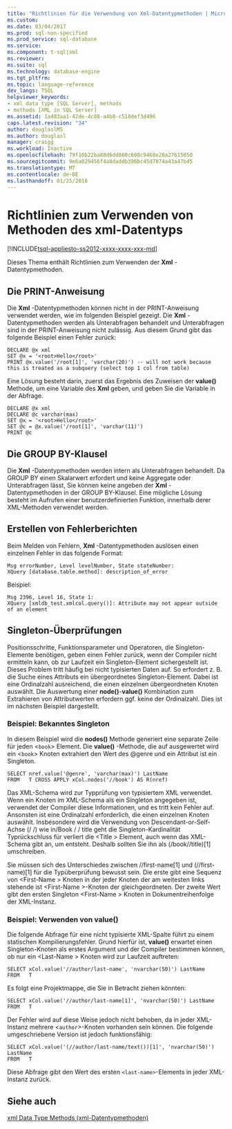 ```yaml
---
title: "Richtlinien für die Verwendung von Xml-Datentypmethoden | Microsoft Docs"
ms.custom: 
ms.date: 03/04/2017
ms.prod: sql-non-specified
ms.prod_service: sql-database
ms.service: 
ms.component: t-sql|xml
ms.reviewer: 
ms.suite: sql
ms.technology: database-engine
ms.tgt_pltfrm: 
ms.topic: language-reference
dev_langs: TSQL
helpviewer_keywords:
- xml data type [SQL Server], methods
- methods [XML in SQL Server]
ms.assetid: 1a483aa1-42de-4c88-a4b8-c518def3d496
caps.latest.revision: "34"
author: douglaslMS
ms.author: douglasl
manager: craigg
ms.workload: Inactive
ms.openlocfilehash: 79f10b22ba88d6dd860c608c9468e20a27615650
ms.sourcegitcommit: 9e6a029456f4a8daddb396bc45d7874a43a47b45
ms.translationtype: MT
ms.contentlocale: de-DE
ms.lasthandoff: 01/25/2018
---
```

# <a name="guidelines-for-using-xml-data-type-methods"></a>Richtlinien zum Verwenden von Methoden des xml-Datentyps
[!INCLUDE[tsql-appliesto-ss2012-xxxx-xxxx-xxx-md](../../includes/tsql-appliesto-ss2012-xxxx-xxxx-xxx-md.md)]

  Dieses Thema enthält Richtlinien zum Verwenden der **Xml** -Datentypmethoden.  
  
## <a name="the-print-statement"></a>Die PRINT-Anweisung  
 Die **Xml** -Datentypmethoden können nicht in der PRINT-Anweisung verwendet werden, wie im folgenden Beispiel gezeigt. Die **Xml** -Datentypmethoden werden als Unterabfragen behandelt und Unterabfragen sind in der PRINT-Anweisung nicht zulässig. Aus diesem Grund gibt das folgende Beispiel einen Fehler zurück:  
  
```  
DECLARE @x xml  
SET @x = '<root>Hello</root>'  
PRINT @x.value('/root[1]', 'varchar(20)') -- will not work because this is treated as a subquery (select top 1 col from table)   
```  
  
 Eine Lösung besteht darin, zuerst das Ergebnis des Zuweisen der **value()** Methode, um eine Variable des **Xml** geben, und geben Sie die Variable in der Abfrage.  
  
```  
DECLARE @x xml  
DECLARE @c varchar(max)  
SET @x = '<root>Hello</root>'  
SET @c = @x.value('/root[1]', 'varchar(11)')  
PRINT @c                                                        
```  
  
## <a name="the-group-by-clause"></a>Die GROUP BY-Klausel  
 Die **Xml** -Datentypmethoden werden intern als Unterabfragen behandelt. Da GROUP BY einen Skalarwert erfordert und keine Aggregate oder Unterabfragen lässt, Sie können keine angeben der **Xml** -Datentypmethoden in der GROUP BY-Klausel. Eine mögliche Lösung besteht im Aufrufen einer benutzerdefinierten Funktion, innerhalb derer XML-Methoden verwendet werden.  
  
## <a name="reporting-errors"></a>Erstellen von Fehlerberichten  
 Beim Melden von Fehlern, **Xml** -Datentypmethoden auslösen einen einzelnen Fehler in das folgende Format:  
  
```  
Msg errorNumber, Level levelNumber, State stateNumber:  
XQuery [database.table.method]: description_of_error  
```  
  
 Beispiel:  
  
```  
Msg 2396, Level 16, State 1:  
XQuery [xmldb_test.xmlcol.query()]: Attribute may not appear outside of an element  
```  
  
## <a name="singleton-checks"></a>Singleton-Überprüfungen  
 Positionsschritte, Funktionsparameter und Operatoren, die Singleton-Elemente benötigen, geben einen Fehler zurück, wenn der Compiler nicht ermitteln kann, ob zur Laufzeit ein Singleton-Element sichergestellt ist. Dieses Problem tritt häufig bei nicht typisierten Daten auf. So erfordert z. B. die Suche eines Attributs ein übergeordnetes Singleton-Element. Dabei ist eine Ordinalzahl ausreichend, die einen einzelnen übergeordneten Knoten auswählt. Die Auswertung einer **node()**-**value()** Kombination zum Extrahieren von Attributwerten erfordern ggf. keine der Ordinalzahl. Dies ist im nächsten Beispiel dargestellt.  
  
### <a name="example-known-singleton"></a>Beispiel: Bekanntes Singleton  
 In diesem Beispiel wird die **nodes()** Methode generiert eine separate Zeile für jeden <`book`> Element. Die **value()** -Methode, die auf ausgewertet wird ein <`book`> Knoten extrahiert den Wert des @genre und ein Attribut ist ein Singleton.  
  
```  
SELECT nref.value('@genre', 'varchar(max)') LastName  
FROM   T CROSS APPLY xCol.nodes('//book') AS R(nref)  
```  
  
 Das XML-Schema wird zur Typprüfung von typisiertem XML verwendet. Wenn ein Knoten im XML-Schema als ein Singleton angegeben ist, verwendet der Compiler diese Informationen, und es tritt kein Fehler auf. Ansonsten ist eine Ordinalzahl erforderlich, die einen einzelnen Knoten auswählt. Insbesondere wird die Verwendung von Descendant-or-Self-Achse (/ /) wie in/Book / / title geht die Singleton-Kardinalität Typrückschluss für verliert die \<Title > Element, auch wenn das XML-Schema gibt an, um entsteht. Deshalb sollten Sie ihn als (/book//title)[1] umschreiben.  
  
 Sie müssen sich des Unterschiedes zwischen //first-name[1] und (//first-name)[1] für die Typüberprüfung bewusst sein. Die erste gibt eine Sequenz von \<First-Name > Knoten in der jeder Knoten der am weitesten links stehende ist \<First-Name >-Knoten der gleichgeordneten. Der zweite Wert gibt den ersten Singleton \<First-Name > Knoten in Dokumentreihenfolge der XML-Instanz.  
  
### <a name="example-using-value"></a>Beispiel: Verwenden von value()  
 Die folgende Abfrage für eine nicht typisierte XML-Spalte führt zu einem statischen Kompilierungsfehler. Grund hierfür ist, **value()** erwartet einen Singleton-Knoten als erstes Argument und der Compiler bestimmen können, ob nur ein \<Last-Name > Knoten wird zur Laufzeit auftreten:  
  
```  
SELECT xCol.value('//author/last-name', 'nvarchar(50)') LastName  
FROM   T  
```  
  
 Es folgt eine Projektmappe, die Sie in Betracht ziehen könnten:  
  
```  
SELECT xCol.value('//author/last-name[1]', 'nvarchar(50)') LastName  
FROM   T  
```  
  
 Der Fehler wird auf diese Weise jedoch nicht behoben, da in jeder XML-Instanz mehrere <`author`>-Knoten vorhanden sein können. Die folgende umgeschriebene Version ist jedoch funktionsfähig:  
  
```  
SELECT xCol.value('(//author/last-name/text())[1]', 'nvarchar(50)') LastName  
FROM   T  
```  
  
 Diese Abfrage gibt den Wert des ersten `<last-name>`-Elements in jeder XML-Instanz zurück.  
  
## <a name="see-also"></a>Siehe auch  
 [xml Data Type Methods (xml-Datentypmethoden)](../../t-sql/xml/xml-data-type-methods.md)  
  
  
